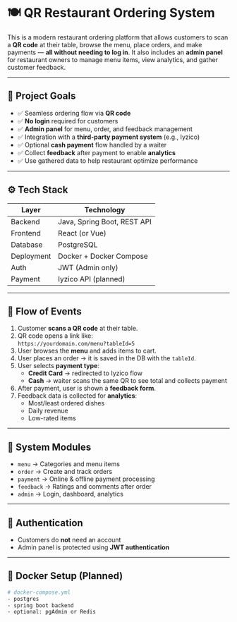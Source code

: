# 🍽️ QR Restaurant Ordering System

This is a modern restaurant ordering platform that allows customers to scan a **QR code** at their table, browse the menu, place orders, and make payments — **all without needing to log in**. It also includes an **admin panel** for restaurant owners to manage menu items, view analytics, and gather customer feedback.

---

## 📌 Project Goals

- ✅ Seamless ordering flow via **QR code**
- ✅ **No login** required for customers
- ✅ **Admin panel** for menu, order, and feedback management
- ✅ Integration with a **third-party payment system** (e.g., Iyzico)
- ✅ Optional **cash payment** flow handled by a waiter
- ✅ Collect **feedback** after payment to enable **analytics**
- ✅ Use gathered data to help restaurant optimize performance

---

## ⚙️ Tech Stack

| Layer      | Technology                |
|------------|---------------------------|
| Backend    | Java, Spring Boot, REST API |
| Frontend   | React (or Vue)            |
| Database   | PostgreSQL                |
| Deployment | Docker + Docker Compose   |
| Auth       | JWT (Admin only)          |
| Payment    | Iyzico API (planned)      |

---

## 🚶 Flow of Events

1. Customer **scans a QR code** at their table.
2. QR code opens a link like:  
   `https://yourdomain.com/menu?tableId=5`
3. User browses the **menu** and adds items to cart.
4. User places an order → it is saved in the DB with the `tableId`.
5. User selects **payment type**:
   - **Credit Card** → redirected to Iyzico flow
   - **Cash** → waiter scans the same QR to see total and collects payment
6. After payment, user is shown a **feedback form**.
7. Feedback data is collected for **analytics**:
   - Most/least ordered dishes
   - Daily revenue
   - Low-rated items

---

## 🧱 System Modules

- `menu` → Categories and menu items
- `order` → Create and track orders
- `payment` → Online & offline payment processing
- `feedback` → Ratings and comments after order
- `admin` → Login, dashboard, analytics

---

## 🔐 Authentication

- Customers do **not** need an account
- Admin panel is protected using **JWT authentication**

---

## 🐳 Docker Setup (Planned)

```bash
# docker-compose.yml
- postgres
- spring boot backend
- optional: pgAdmin or Redis
